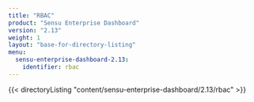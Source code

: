 ```yaml
---
title: "RBAC"
product: "Sensu Enterprise Dashboard"
version: "2.13"
weight: 1
layout: "base-for-directory-listing"
menu:
  sensu-enterprise-dashboard-2.13:
    identifier: rbac
---
```


{{< directoryListing "content/sensu-enterprise-dashboard/2.13/rbac" >}}
